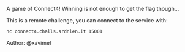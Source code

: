 A game of Connect4! Winning is not enough to get the flag though...

This is a remote challenge, you can connect to the service with:

`nc connect4.challs.srdnlen.it 15001`

Author: @xavimel
